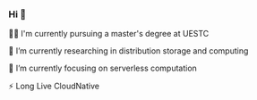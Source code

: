 ### Hi 👋

<!--
**yi-ge-dian/yi-ge-dian** is a ✨ _special_ ✨ repository because its `README.md` (this file) appears on your GitHub profile.

Here are some ideas to get you started:

- 🔭 I’m currently working on ...
- 🌱 I’m currently learning ...
- 👯 I’m looking to collaborate on ...
- 🤔 I’m looking for help with ...
- 💬 Ask me about ...
- 📫 How to reach me: ...
- 😄 Pronouns: ...
- ⚡ Fun fact: ...
-->

<!-- <table >
  <tr>
    <td  >
<p>👨‍🎓 I'm currently pursuing a master's degree at UESTC</p>
<p>🤔 I’m currently researching in distribution storage and computing</p>      
<p>🌱 I’m currently focusing on Serverless Computation</p>
<p>⚡ Long Live CloudNative</p>
    </td>
    <td align="left"><center><img  alt="yi-ge-dian's GitHub stats" src="https://github-readme-stats.vercel.app/api?username=yi-ge-dian&show_icons=true&hide_border=true"></center>
    </td>
</table> -->

<p>👨‍🎓 I'm currently pursuing a master's degree at UESTC</p>
<p>🤔 I’m currently researching in distribution storage and computing</p>      
<p>🌱 I’m currently focusing on serverless computation</p>
<p>⚡ Long Live CloudNative</p>
